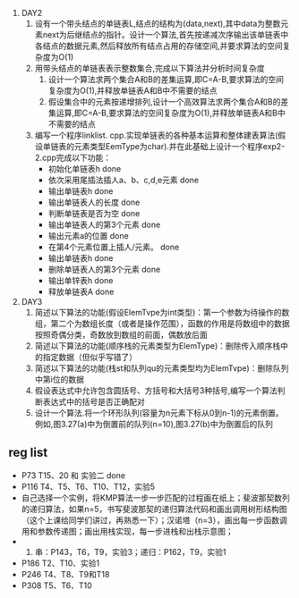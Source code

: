 1. DAY2
   1. 设有一个带头结点的单链表L,结点的结构为(data,next),其中data为整数元素next为后继结点的指针。设计一个算法,首先按递减次序输出该单链表中各结点的数据元素,然后释放所有结点占用的存储空间,并要求算法的空间复杂度为O(1)
   2. 用带头结点的单链表表示整数集合,完成以下算法并分析时间复杂度
      1. 设计一个算法求两个集合A和B的差集运算,即C=A-B,要求算法的空间复杂度为O(1),并释放单链表A和B中不需要的结点
      2. 假设集合中的元素按递增排列,设计一个高效算法求两个集合A和B的差集运算,即C=A-B,要求算法的空间复杂度为O(1),并释放单链表A和B中不需要的结点
   3. 编写一个程序linklist. cpp.实现单链表的各种基本运算和整体建表算法(假设单链表的元素类型EemType为char).并在此基础上设计一个程序exp2-2.cpp完成以下功能：
      * 初始化单链表h  done
      * 依次采用尾插法插人a、b、c,d,e元素 done
      * 输出单链表h done
      * 输出单链表人的长度 done
      * 判断单链表是否为空 done
      * 输出单链表人的第3个元素 done
      * 输出元素a的位置 done
      * 在第4个元素位置上插人/元素。 done
      * 输出单链表h done
      * 删除单链表人的第3个元素 done
      * 输出单锌表h done
      * 释放单链表A done
2. DAY3
   1. 简述以下算法的功能(假设ElemTvpe为int类型)：第一个参数为待操作的数组，第二个为数组长度（或者是操作范围），函数的作用是将数组中的数据按照奇偶分类，奇数放到数组的前面，偶数放后面
   2. 简述以下算法的功能(顺序栈的元素类型为ElemType)：删除传入顺序栈中的指定数据（但似乎写错了）
   3. 简述以下算法的功能(栈st和队列qu的元素类型均为ElemTvpe)：删除队列中第i位的数据
   4. 假设表达式中允许包含圆括号、方括号和大括号3种括号,编写一个算法判断表达式中的括号是否正确配对
   5. 设计一个算法.将一个环形队列(容量为n元素下标从0到n-1)的元素倒置。例如,图3.27(a)中为倒置前的队列(n=10),图3.27(b)中为倒置后的队列

## reg list

* P73 T15、20 和 实验二 done
* P116 T4、T5、T6、T10、T12，实验5
* 自己选择一个实例，将KMP算法一步一步匹配的过程画在纸上；斐波那契数列的递归算法，如果n=5，书写斐波那契的递归算法代码和画出调用树形结构图（这个上课给同学们讲过，再熟悉一下）；汉诺塔（n=3），画出每一步函数调用和参数传递图；画出用栈实现，每一步进栈和出栈示意图；
* 1. 串：P143，T6，T9，实验3；递归：P162，T9，实验1
* P186 T2、T10、实验1
* P246 T4、T8、T9和T18
* P308  T5、T6、T10